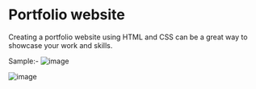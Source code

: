 # Portfolio website 
Creating a portfolio website using HTML and CSS can be a great way to showcase your work and skills. 

Sample:-
![image](https://github.com/Vaishnavic14/website/assets/97340019/47a39215-7898-4b5f-b30e-447de36e9fc6)

![image](https://github.com/Vaishnavic14/website/assets/97340019/bf85d5a4-2664-421a-8ed5-2e99cf0fda25)
